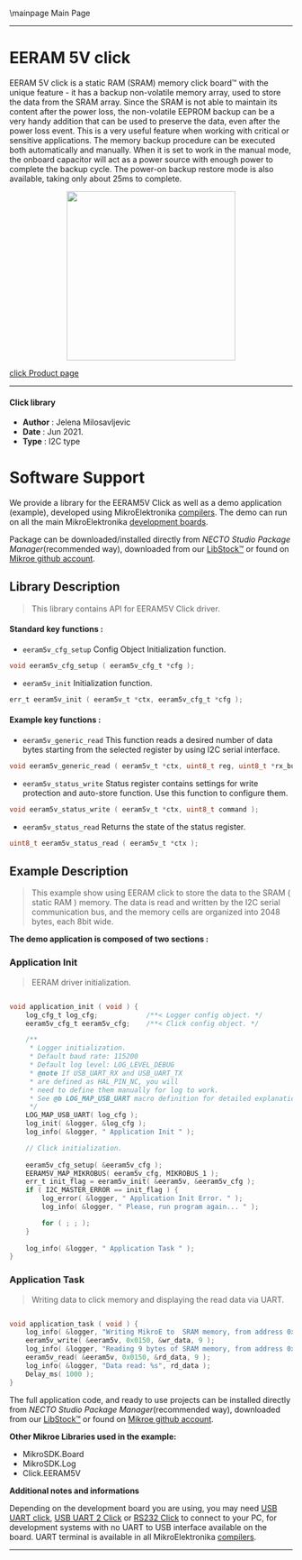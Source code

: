 \mainpage Main Page

---
# EERAM 5V click

EERAM 5V click is a static RAM (SRAM) memory click board™ with the unique feature - it has a backup non-volatile memory array, used to store the data from the SRAM array. Since the SRAM is not able to maintain its content after the power loss, the non-volatile EEPROM backup can be a very handy addition that can be used to preserve the data, even after the power loss event. This is a very useful feature when working with critical or sensitive applications. The memory backup procedure can be executed both automatically and manually. When it is set to work in the manual mode, the onboard capacitor will act as a power source with enough power to complete the backup cycle. The power-on backup restore mode is also available, taking only about 25ms to complete.

<p align="center">
  <img src="https://download.mikroe.com/images/click_for_ide/eeram5v_click.png" height=300px>
</p>

[click Product page](https://www.mikroe.com/eeram-5v-click)

---


#### Click library

- **Author**        : Jelena Milosavljevic
- **Date**          : Jun 2021.
- **Type**          : I2C type


# Software Support

We provide a library for the EERAM5V Click
as well as a demo application (example), developed using MikroElektronika
[compilers](https://www.mikroe.com/necto-studio).
The demo can run on all the main MikroElektronika [development boards](https://www.mikroe.com/development-boards).

Package can be downloaded/installed directly from *NECTO Studio Package Manager*(recommended way), downloaded from our [LibStock&trade;](https://libstock.mikroe.com) or found on [Mikroe github account](https://github.com/MikroElektronika/mikrosdk_click_v2/tree/master/clicks).

## Library Description

> This library contains API for EERAM5V Click driver.

#### Standard key functions :

- `eeram5v_cfg_setup` Config Object Initialization function.
```c
void eeram5v_cfg_setup ( eeram5v_cfg_t *cfg );
```

- `eeram5v_init` Initialization function.
```c
err_t eeram5v_init ( eeram5v_t *ctx, eeram5v_cfg_t *cfg );
```

#### Example key functions :

- `eeram5v_generic_read` This function reads a desired number of data bytes starting from the selected register by using I2C serial interface.
```c
void eeram5v_generic_read ( eeram5v_t *ctx, uint8_t reg, uint8_t *rx_buf, uint8_t rx_len );
```

- `eeram5v_status_write` Status register contains settings for write protection and auto-store function. Use this function to configure them.
```c
void eeram5v_status_write ( eeram5v_t *ctx, uint8_t command );
```

- `eeram5v_status_read` Returns the state of the status register.
```c
uint8_t eeram5v_status_read ( eeram5v_t *ctx );
```

## Example Description

> This example show using EERAM click to store the data to the SRAM ( static RAM ) memory.
The data is read and written by the I2C serial communication bus, and the memory cells 
are organized into 2048 bytes, each 8bit wide.

**The demo application is composed of two sections :**

### Application Init

> EERAM driver initialization.

```c

void application_init ( void ) {
    log_cfg_t log_cfg;            /**< Logger config object. */
    eeram5v_cfg_t eeram5v_cfg;    /**< Click config object. */

    /** 
     * Logger initialization.
     * Default baud rate: 115200
     * Default log level: LOG_LEVEL_DEBUG
     * @note If USB_UART_RX and USB_UART_TX 
     * are defined as HAL_PIN_NC, you will 
     * need to define them manually for log to work. 
     * See @b LOG_MAP_USB_UART macro definition for detailed explanation.
     */
    LOG_MAP_USB_UART( log_cfg );
    log_init( &logger, &log_cfg );
    log_info( &logger, " Application Init " );

    // Click initialization.
    
    eeram5v_cfg_setup( &eeram5v_cfg );
    EERAM5V_MAP_MIKROBUS( eeram5v_cfg, MIKROBUS_1 );
    err_t init_flag = eeram5v_init( &eeram5v, &eeram5v_cfg );
    if ( I2C_MASTER_ERROR == init_flag ) {
        log_error( &logger, " Application Init Error. " );
        log_info( &logger, " Please, run program again... " );

        for ( ; ; );
    }
    
    log_info( &logger, " Application Task " );
}

```

### Application Task

> Writing data to click memory and displaying the read data via UART. 

```c

void application_task ( void ) {
    log_info( &logger, "Writing MikroE to  SRAM memory, from address 0x0150:" );
    eeram5v_write( &eeram5v, 0x0150, &wr_data, 9 );
    log_info( &logger, "Reading 9 bytes of SRAM memory, from address 0x0150:" );
    eeram5v_read( &eeram5v, 0x0150, &rd_data, 9 );
    log_info( &logger, "Data read: %s", rd_data );
    Delay_ms( 1000 );
}

```

The full application code, and ready to use projects can be installed directly from *NECTO Studio Package Manager*(recommended way), downloaded from our [LibStock&trade;](https://libstock.mikroe.com) or found on [Mikroe github account](https://github.com/MikroElektronika/mikrosdk_click_v2/tree/master/clicks).

**Other Mikroe Libraries used in the example:**

- MikroSDK.Board
- MikroSDK.Log
- Click.EERAM5V

**Additional notes and informations**

Depending on the development board you are using, you may need
[USB UART click](https://www.mikroe.com/usb-uart-click),
[USB UART 2 Click](https://www.mikroe.com/usb-uart-2-click) or
[RS232 Click](https://www.mikroe.com/rs232-click) to connect to your PC, for
development systems with no UART to USB interface available on the board. UART
terminal is available in all MikroElektronika
[compilers](https://shop.mikroe.com/compilers).

---
